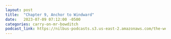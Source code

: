 ```yaml
---
layout: post
title:  "Chapter 9, Anchor to Windward"
date:   2023-07-09 07:12:00 -0500
categories: carry-on-mr-bowditch
podcast_link: https://nilbus-podcasts.s3.us-east-2.amazonaws.com/the-well-trained-mind/Carry%20On,%20Mr.%20Bowditch/Chapter%209,%20Anchor%20to%20Windward.mp3
---
```

